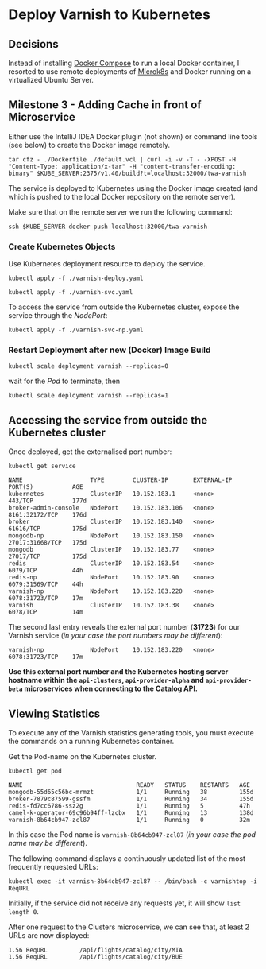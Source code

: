 # Deploy Varnish to Kubernetes

## Decisions

Instead of installing [Docker Compose](https://docs.docker.com/compose/) to run a local Docker container, I resorted to use remote deployments
of [Microk8s](https://microk8s.io/) and Docker running on a virtualized Ubuntu Server.

## Milestone 3 - Adding Cache in front of Microservice

Either use the IntelliJ IDEA Docker plugin (not shown) or command line tools (see below) to create
the Docker image remotely.

```shell
tar cfz - ./Dockerfile ./default.vcl | curl -i -v -T - -XPOST -H "Content-Type: application/x-tar" -H "content-transfer-encoding: binary" $KUBE_SERVER:2375/v1.40/build?t=localhost:32000/twa-varnish
```

The service is deployed to Kubernetes using the Docker image created (and which is pushed
to the local Docker repository on the remote server).

Make sure that on the remote server we run the following command:

```shell
ssh $KUBE_SERVER docker push localhost:32000/twa-varnish
```

### Create Kubernetes Objects
Use Kubernetes deployment resource to deploy the service.

```shell
kubectl apply -f ./varnish-deploy.yaml

kubectl apply -f ./varnish-svc.yaml
```

To access the service from outside the Kubernetes cluster, expose the service through the *NodePort*:

```shell
kubectl apply -f ./varnish-svc-np.yaml
```

### Restart Deployment after new (Docker) Image Build

```shell
kubectl scale deployment varnish --replicas=0
```

wait for the *Pod* to terminate, then

```shell
kubectl scale deployment varnish --replicas=1
```

## Accessing the service from outside the Kubernetes cluster

Once deployed, get the externalised port number:

```shell
kubectl get service
```

    NAME                   TYPE        CLUSTER-IP       EXTERNAL-IP   PORT(S)           AGE
    kubernetes             ClusterIP   10.152.183.1     <none>        443/TCP           177d
    broker-admin-console   NodePort    10.152.183.106   <none>        8161:32172/TCP    176d
    broker                 ClusterIP   10.152.183.140   <none>        61616/TCP         175d
    mongodb-np             NodePort    10.152.183.150   <none>        27017:31668/TCP   175d
    mongodb                ClusterIP   10.152.183.77    <none>        27017/TCP         175d
    redis                  ClusterIP   10.152.183.54    <none>        6079/TCP          44h
    redis-np               NodePort    10.152.183.90    <none>        6079:31569/TCP    44h
    varnish-np             NodePort    10.152.183.220   <none>        6078:31723/TCP    17m
    varnish                ClusterIP   10.152.183.38    <none>        6078/TCP          14m

The second last entry reveals the external port number (**31723**) for our Varnish service
(*in your case the port numbers may be different*):

    varnish-np             NodePort    10.152.183.220   <none>        6078:31723/TCP    17m

**Use this external port number and the Kubernetes hosting server hostname within the `api-clusters`, 
`api-provider-alpha` and `api-provider-beta` microservices when connecting to the Catalog API.**

## Viewing Statistics

To execute any of the Varnish statistics generating tools, you must execute the commands on
a running Kubernetes container.

Get the Pod-name on the Kubernetes cluster.

```shell
kubectl get pod
```

    NAME                                READY   STATUS    RESTARTS   AGE
    mongodb-55d65c56bc-mrmzt            1/1     Running   38         155d
    broker-7879c87599-gssfm             1/1     Running   34         155d
    redis-fd7cc6786-ssz2g               1/1     Running   5          47h
    camel-k-operator-69c96b94ff-lzcbx   1/1     Running   13         138d
    varnish-8b64cb947-zcl87             1/1     Running   0          32m

In this case the Pod name is `varnish-8b64cb947-zcl87` (*in your case the pod name may be different*).


The following command displays a continuously updated list of the most frequently requested URLs:

```shell
kubectl exec -it varnish-8b64cb947-zcl87 -- /bin/bash -c varnishtop -i ReqURL
```

Initially, if the service did not receive any requests yet, it will show
`list length 0`.

After one request to the Clusters microservice, we can see that, at least 2 URLs are now 
displayed:

    1.56 ReqURL         /api/flights/catalog/city/MIA
    1.56 ReqURL         /api/flights/catalog/city/BUE
